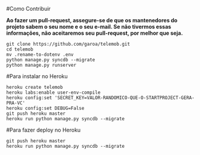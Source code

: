 #Como Contribuir

**Ao fazer um pull-request, assegure-se de que os mantenedores do projeto sabem o seu nome e o seu e-mail. Se não tivermos essas informações, não aceitaremos seu pull-request, por melhor que seja.**

```
git clone https://github.com/garoa/telemob.git
cd telemob
mv .rename-to-dotenv .env
python manage.py syncdb --migrate
python manage.py runserver
```

#Para instalar no Heroku

```
heroku create telemob
heroku labs:enable user-env-compile
heroku config:set 'SECRET_KEY=VALOR-RANDOMICO-QUE-O-STARTPROJECT-GERA-PRA-VC'
heroku config:set DEBUG=False
git push heroku master
heroku run python manage.py syncdb --migrate
```

#Para fazer deploy no Heroku

```
git push heroku master
heroku run python manage.py syncdb --migrate
```

